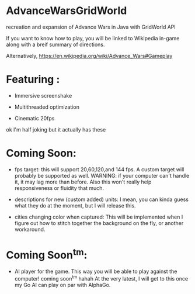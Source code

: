 # AdvanceWarsGridWorld
recreation and expansion of Advance Wars in Java with GridWorld API

If you want to know how to play, you will be linked to Wikipedia in-game along with a breif summary of directions. 

Alternatively, https://en.wikipedia.org/wiki/Advance_Wars#Gameplay

# Featuring :

 - Immersive screenshake
 
 - Multithreaded optimization
 
 - Cinematic 20fps
 
ok I'm half joking but it actually has these

# Coming Soon:

 - fps target: this will support 20,60,120,and 144 fps. A custom target will probably be supported as well. WARNING: if your computer can't handle it, it may lag more than before. Also this won't really help responsiveness or fluidity that much.
 
 - descriptions for new (custom added) units: I mean, you can kinda guess what they do at the moment, but I will release this.
 
 - cities changing color when captured: This will be implemented when I figure out how to stitch together the background on the fly, or another workaround.
 
 # Coming Soon<sup>tm</sup>:
 
 - AI player for the game. This way you will be able to play against the computer! coming soon<sup>tm</sup> hahah At the very latest, I will get to this once my Go AI can play on par with AlphaGo.
 
